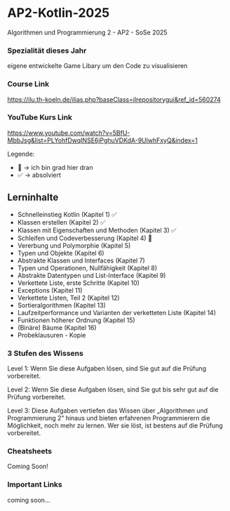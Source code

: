 # AP2-Kotlin-2025
Algorithmen und Programmierung 2 - AP2 - SoSe 2025

### Spezialität dieses Jahr

eigene entwickelte Game Libary um den Code zu visualisieren

### Course Link

https://ilu.th-koeln.de/ilias.php?baseClass=ilrepositorygui&ref_id=560274

### YouTube Kurs Link

https://www.youtube.com/watch?v=5BfU-MbbJsg&list=PLYohfDwqINSE6jPghuVDKdA-9UlwhFxyQ&index=1

Legende:
- 📍 -> ich bin grad hier dran
- ✅ -> absolviert

## Lerninhalte

- Schnelleinstieg Kotlin (Kapitel 1) ✅
- Klassen erstellen (Kapitel 2) ✅
- Klassen mit Eigenschaften und Methoden (Kapitel 3) ✅ 
- Schleifen und Codeverbesserung (Kapitel 4) 📍
- Vererbung und Polymorphie (Kapitel 5)
- Typen und Objekte (Kapitel 6)
- Abstrakte Klassen und Interfaces (Kapitel 7)
- Typen und Operationen, Nullfähigkeit (Kapitel 8)
- Abstrakte Datentypen und List-Interface (Kapitel 9)
- Verkettete Liste, erste Schritte (Kapitel 10)
- Exceptions (Kapitel 11)
- Verkettete Listen, Teil 2 (Kapitel 12)
- Sortieralgorithmen (Kapitel 13)
- Laufzeitperformance und Varianten der verketteten Liste (Kapitel 14)
- Funktionen höherer Ordnung (Kapitel 15)
- (Binäre) Bäume (Kapitel 16)
- Probeklausuren - Kopie



### 3 Stufen des Wissens

Level 1: Wenn Sie diese Aufgaben lösen, sind Sie gut auf die Prüfung vorbereitet.

Level 2: Wenn Sie diese Aufgaben lösen, sind Sie gut bis sehr gut auf die Prüfung vorbereitet.

Level 3: Diese Aufgaben vertiefen das Wissen über „Algorithmen und Programmierung 2“ hinaus und bieten erfahrenen Programmierern die Möglichkeit, noch mehr zu lernen. Wer sie löst, ist bestens auf die Prüfung vorbereitet.


### Cheatsheets

Coming Soon!

### Important Links

coming soon...

